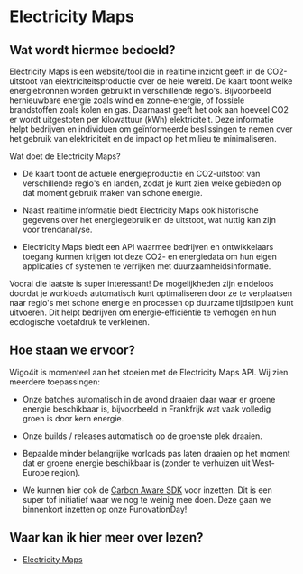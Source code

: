 # Electricity Maps

## Wat wordt hiermee bedoeld?
Electricity Maps is een website/tool die in realtime inzicht geeft in de CO2-uitstoot van elektriciteitsproductie over de hele wereld. De kaart toont welke energiebronnen worden gebruikt in verschillende regio's. Bijvoorbeeld hernieuwbare energie zoals wind en zonne-energie, of fossiele brandstoffen zoals kolen en gas. Daarnaast geeft het ook aan hoeveel CO2 er wordt uitgestoten per kilowattuur (kWh) elektriciteit. Deze informatie helpt bedrijven en individuen om geïnformeerde beslissingen te nemen over het gebruik van elektriciteit en de impact op het milieu te minimaliseren.

Wat doet de Electricity Maps?

- De kaart toont de actuele energieproductie en CO2-uitstoot van verschillende regio's en landen, zodat je kunt zien welke gebieden op dat moment gebruik maken van schone energie.

- Naast realtime informatie biedt Electricity Maps ook historische gegevens over het energiegebruik en de uitstoot, wat nuttig kan zijn voor trendanalyse.

- Electricity Maps biedt een API waarmee bedrijven en ontwikkelaars toegang kunnen krijgen tot deze CO2- en energiedata om hun eigen applicaties of systemen te verrijken met duurzaamheidsinformatie.

Vooral die laatste is super interessant! De mogelijkheden zijn eindeloos doordat je workloads automatisch kunt optimaliseren door ze te verplaatsen naar regio's met schone energie en processen op duurzame tijdstippen kunt uitvoeren. Dit helpt bedrijven om energie-efficiëntie te verhogen en hun ecologische voetafdruk te verkleinen.

## Hoe staan we ervoor?
Wigo4it is momenteel aan het stoeien met de Electricity Maps API. Wij zien meerdere toepassingen: 

- Onze batches automatisch in de avond draaien daar waar er groene energie beschikbaar is, bijvoorbeeld in Frankfrijk wat vaak volledig groen is door kern energie.

- Onze builds / releases automatisch op de groenste plek draaien.

- Bepaalde minder belangrijke worloads pas laten draaien op het moment dat er groene energie beschikbaar is (zonder te verhuizen uit West-Europe region). 

- We kunnen hier ook de <a href="https://carbon-aware-sdk.greensoftware.foundation/">Carbon Aware SDK</a> voor inzetten. Dit is een super tof initiatief waar we nog te weinig mee doen. Deze gaan we binnenkort inzetten op onze FunovationDay!

## Waar kan ik hier meer over lezen?
- <a href="https://app.electricitymaps.com/zone/NL">Electricity Maps</a>
